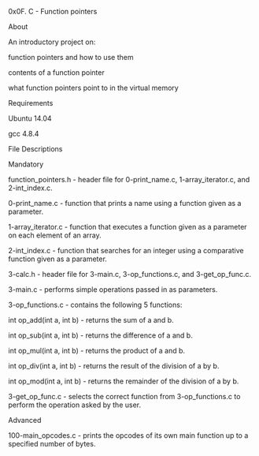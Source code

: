 0x0F. C - Function pointers

About

An introductory project on:



function pointers and how to use them

contents of a function pointer

what function pointers point to in the virtual memory

Requirements

Ubuntu 14.04

gcc 4.8.4

File Descriptions

Mandatory

function_pointers.h - header file for 0-print_name.c, 1-array_iterator.c, and 2-int_index.c.



0-print_name.c - function that prints a name using a function given as a parameter.



1-array_iterator.c - function that executes a function given as a parameter on each element of an array.



2-int_index.c - function that searches for an integer using a comparative function given as a parameter.



3-calc.h - header file for 3-main.c, 3-op_functions.c, and 3-get_op_func.c.



3-main.c - performs simple operations passed in as parameters.



3-op_functions.c - contains the following 5 functions:



int op_add(int a, int b) - returns the sum of a and b.

int op_sub(int a, int b) - returns the difference of a and b.

int op_mul(int a, int b) - returns the product of a and b.

int op_div(int a, int b) - returns the result of the division of a by b.

int op_mod(int a, int b) - returns the remainder of the division of a by b.

3-get_op_func.c - selects the correct function from 3-op_functions.c to perform the operation asked by the user.



Advanced

100-main_opcodes.c - prints the opcodes of its own main function up to a specified number of bytes.
